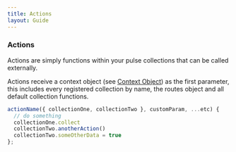 ```yaml
---
title: Actions
layout: Guide
---
```

### Actions

Actions are simply functions within your pulse collections that can be called externally.

Actions receive a context object (see [Context Object](#context-object)) as the first parameter, this includes every registered collection by name, the routes object and all default collection functions.

```js
actionName({ collectionOne, collectionTwo }, customParam, ...etc) {
  // do something
  collectionOne.collect
  collectionTwo.anotherAction()
  collectionTwo.someOtherData = true
};
```
